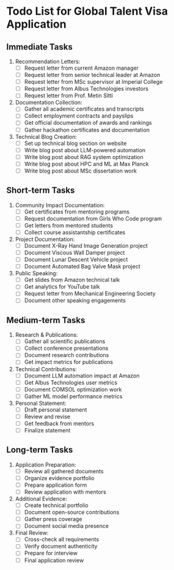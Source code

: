 # Todo List for Global Talent Visa Application

## Immediate Tasks

1. Recommendation Letters:
   - [ ] Request letter from current Amazon manager
   - [ ] Request letter from senior technical leader at Amazon
   - [ ] Request letter from MSc supervisor at Imperial College
   - [ ] Request letter from Albus Technologies investors
   - [ ] Request letter from Prof. Metin Sitti

2. Documentation Collection:
   - [ ] Gather all academic certificates and transcripts
   - [ ] Collect employment contracts and payslips
   - [ ] Get official documentation of awards and rankings
   - [ ] Gather hackathon certificates and documentation

3. Technical Blog Creation:
   - [ ] Set up technical blog section on website
   - [ ] Write blog post about LLM-powered automation
   - [ ] Write blog post about RAG system optimization
   - [ ] Write blog post about HPC and ML at Max Planck
   - [ ] Write blog post about MSc dissertation work

## Short-term Tasks

1. Community Impact Documentation:
   - [ ] Get certificates from mentoring programs
   - [ ] Request documentation from Girls Who Code program
   - [ ] Get letters from mentored students
   - [ ] Collect course assistantship certificates

2. Project Documentation:
   - [ ] Document X-Ray Hand Image Generation project
   - [ ] Document Viscous Wall Damper project
   - [ ] Document Lunar Descent Vehicle project
   - [ ] Document Automated Bag Valve Mask project

3. Public Speaking:
   - [ ] Get slides from Amazon technical talk
   - [ ] Get analytics for YouTube talk
   - [ ] Request letter from Mechanical Engineering Society
   - [ ] Document other speaking engagements

## Medium-term Tasks

1. Research & Publications:
   - [ ] Gather all scientific publications
   - [ ] Collect conference presentations
   - [ ] Document research contributions
   - [ ] Get impact metrics for publications

2. Technical Contributions:
   - [ ] Document LLM automation impact at Amazon
   - [ ] Get Albus Technologies user metrics
   - [ ] Document COMSOL optimization work
   - [ ] Gather ML model performance metrics

3. Personal Statement:
   - [ ] Draft personal statement
   - [ ] Review and revise
   - [ ] Get feedback from mentors
   - [ ] Finalize statement

## Long-term Tasks

1. Application Preparation:
   - [ ] Review all gathered documents
   - [ ] Organize evidence portfolio
   - [ ] Prepare application form
   - [ ] Review application with mentors

2. Additional Evidence:
   - [ ] Create technical portfolio
   - [ ] Document open-source contributions
   - [ ] Gather press coverage
   - [ ] Document social media presence

3. Final Review:
   - [ ] Cross-check all requirements
   - [ ] Verify document authenticity
   - [ ] Prepare for interview
   - [ ] Final application review 